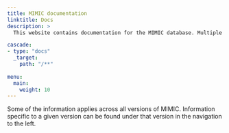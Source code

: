 ```yaml
---
title: MIMIC documentation
linktitle: Docs
description: >
  This website contains documentation for the MIMIC database. Multiple versions of MIMIC have been released over the years.  This website includes information on versions II, III, and IV.

cascade:
- type: "docs"
  _target:
    path: "/**"
  
menu:
  main:
    weight: 10
---
```



Some of the information applies across all versions of MIMIC. Information specific to a given version can be found under that version in the navigation to the left.

